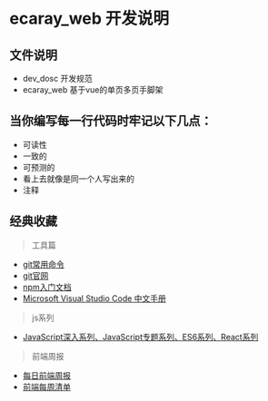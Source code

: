 # ecaray_web 开发说明

## 文件说明
* dev_dosc 开发规范
* ecaray_web 基于vue的单页多页手脚架

## 当你编写每一行代码时牢记以下几点：
* 可读性
* 一致的
* 可预测的
* 看上去就像是同一个人写出来的
* 注释

## 经典收藏
> 工具篇
* [git常用命令](https://segmentfault.com/a/1190000011200689)
* [git官网](https://git-scm.com/book/zh/v2)
* [npm入门文档](https://segmentfault.com/a/1190000005799797)
* [Microsoft Visual Studio Code 中文手册](https://jeasonstudio.gitbooks.io/vscode-cn-doc/content/)

> js系列
* [JavaScript深入系列、JavaScript专题系列、ES6系列、React系列](https://github.com/mqyqingfeng/Blog)

> 前端周报
* [每日前端周报](https://github.com/daochouwangu/webfrontdaily/issues/121)
* [前端每周清单](http://www.infoq.com/cn/FE-Weekly)
